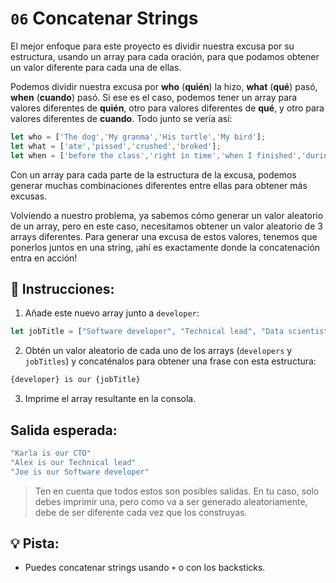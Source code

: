 # `06` Concatenar Strings

El mejor enfoque para este proyecto es dividir nuestra excusa por su estructura, usando un array para cada oración, para que podamos obtener un valor diferente para cada una de ellas.

Podemos dividir nuestra excusa por **who** (**quién**) la hizo, **what** (**qué**) pasó, **when** (**cuando**) pasó. Si ese es el caso, podemos tener un array para valores diferentes de **quién**, otro para valores diferentes de **qué**, y otro para valores diferentes de **cuando**. Todo junto se vería así:

```js
let who = ['The dog','My granma','His turtle','My bird'];
let what = ['ate','pissed','crushed','broked'];
let when = ['before the class','right in time','when I finished','during my lunch','while I was praying'];
```

Con un array para cada parte de la estructura de la excusa, podemos generar muchas combinaciones diferentes entre ellas para obtener más excusas.

Volviendo a nuestro problema, ya sabemos cómo generar un valor aleatorio de un array, pero en este caso, necesitamos obtener un valor aleatorio de 3 arrays diferentes. Para generar una excusa de estos valores, tenemos que ponerlos juntos en una string, ¡ahí es exactamente donde la concatenación entra en acción!

## 📝 Instrucciones:

1. Añade este nuevo array junto a `developer`:

```js
let jobTitle = ["Software developer", "Technical lead", "Data scientist", "CTO"];
```

2. Obtén un valor aleatorio de cada uno de los arrays (`developers` y `jobTitles`) y concaténalos para obtener una frase con esta estructura:

```js
{developer} is our {jobTitle}
```

3. Imprime el array resultante en la consola.

## Salida esperada:

```js
"Karla is our CTO"
"Alex is our Technical lead"
"Joe is our Software developer"
```

> Ten en cuenta que todos estos son posibles salidas. En tu caso, solo debes imprimir una, pero como va a ser generado aleatoriamente, debe de ser diferente cada vez que los construyas.

## 💡 Pista:

+ Puedes concatenar strings usando `+` o con los backsticks.